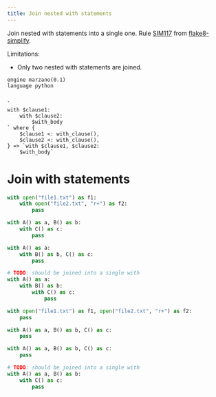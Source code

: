 ```yaml
---
title: Join nested with statements
---
```


Join nested with statements into a single one. Rule [SIM117](https://github.com/MartinThoma/flake8-simplify/issues/35) from [flake8-simplify](https://github.com/MartinThoma/flake8-simplify).

Limitations:
* Only two nested with statements are joined.

```grit
engine marzano(0.1)
language python


`
with $clause1:
    with $clause2:
        $with_body
` where {
    $clause1 <: with_clause(),
    $clause2 <: with_clause(),
} => `with $clause1, $clause2:
    $with_body`
```

# Join with statements

```python
with open("file1.txt") as f1:
    with open("file2.txt", "r+") as f2:
        pass

with A() as a, B() as b:
    with C() as c:
        pass

with A() as a:
    with B() as b, C() as c:
        pass

# TODO: should be joined into a single with
with A() as a:
    with B() as b:
        with C() as c:
            pass
```

```python
with open("file1.txt") as f1, open("file2.txt", "r+") as f2:
    pass

with A() as a, B() as b, C() as c:
    pass

with A() as a, B() as b, C() as c:
    pass

# TODO: should be joined into a single with
with A() as a, B() as b:
    with C() as c:
        pass
```
